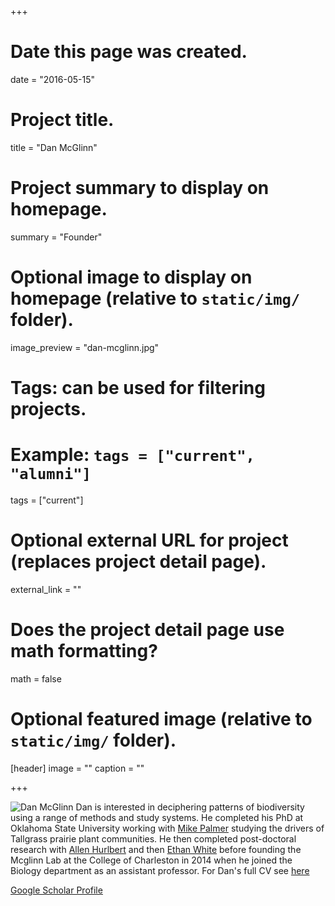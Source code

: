 +++
# Date this page was created.
date = "2016-05-15"

# Project title.
title = "Dan McGlinn"

# Project summary to display on homepage.
summary = "Founder"

# Optional image to display on homepage (relative to `static/img/` folder).
image_preview = "dan-mcglinn.jpg"

# Tags: can be used for filtering projects.
# Example: `tags = ["current", "alumni"]`
tags = ["current"]

# Optional external URL for project (replaces project detail page).
external_link = ""

# Does the project detail page use math formatting?
math = false

# Optional featured image (relative to `static/img/` folder).
[header]
image = ""
caption = ""

+++

![Dan McGlinn](/img/dan-ireland.jpg)
Dan is interested in deciphering patterns of biodiversity using a range of methods and study systems. 
He completed his PhD at Oklahoma State University working with [Mike Palmer](http://plantbio.okstate.edu/faculty/faculty/135-bios/395-dr-michael-w-palmer) studying the drivers of Tallgrass prairie plant communities.
He then completed post-doctoral research with [Allen Hurlbert](http://labs.bio.unc.edu/Hurlbert/) and then 
[Ethan White](http://weecology.org) before founding the Mcglinn Lab at the College of Charleston in 2014 when he joined the Biology department as an assistant professor. For Dan's full CV see [here](/files/mcglinn-CV.pdf)

[Google Scholar Profile](https://scholar.google.com/citations?user=w9aKu_0AAAAJ&hl=en)
